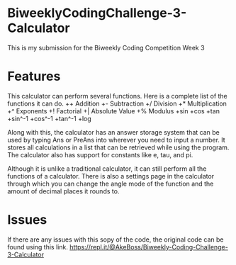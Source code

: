 # BiweeklyCodingChallenge-3-Calculator
This is my submission for the Biweekly Coding Competition Week 3

# Features
This calculator can perform several functions. Here is a complete list of the functions it can do. 
++ Addition
+- Subtraction
+/ Division
+* Multiplication
+^ Exponents
+! Factorial
+| Absolute Value
+% Modulus
+sin
+cos
+tan
+sin^-1
+cos^-1
+tan^-1
+log

Along with this, the calculator has an answer storage system that can be used by typing Ans or PreAns into wherever you need to input a number.
It stores all calculations in a list that can be retrieved while using the program.
The calculator also has support for constants like e, tau, and pi.

Although it is unlike a traditional calculator, it can still perform all the functions of a calculator.
There is also a settings page in the calculator through which you can change the angle mode of the function and the amount of decimal places it rounds to.

# Issues
If there are any issues with this sopy of the code, the original code can be found using this link.
https://repl.it/@AkeBoss/Biweekly-Coding-Challenge-3-Calculator
